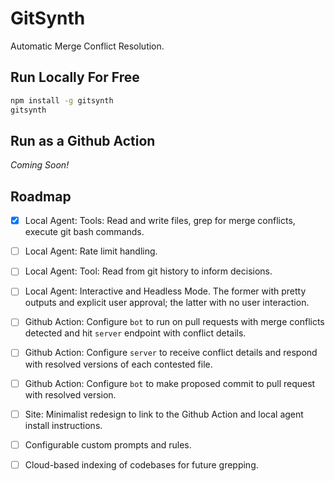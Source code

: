 # GitSynth

Automatic Merge Conflict Resolution.

## Run Locally For Free

```bash
npm install -g gitsynth
gitsynth
```

## Run as a Github Action

*Coming Soon!*

## Roadmap

- [x] Local Agent: Tools: Read and write files, grep for merge conflicts, execute git bash commands.
- [ ] Local Agent: Rate limit handling.
- [ ] Local Agent: Tool: Read from git history to inform decisions.
- [ ] Local Agent: Interactive and Headless Mode. The former with pretty outputs and explicit user approval; the latter with no user interaction.

- [ ] Github Action: Configure `bot` to run on pull requests with merge conflicts detected and hit `server` endpoint with conflict details.
- [ ] Github Action: Configure `server` to receive conflict details and respond with resolved versions of each contested file.
- [ ] Github Action: Configure `bot` to make proposed commit to pull request with resolved version.

- [ ] Site: Minimalist redesign to link to the Github Action and local agent install instructions.

- [ ] Configurable custom prompts and rules.
- [ ] Cloud-based indexing of codebases for future grepping.
